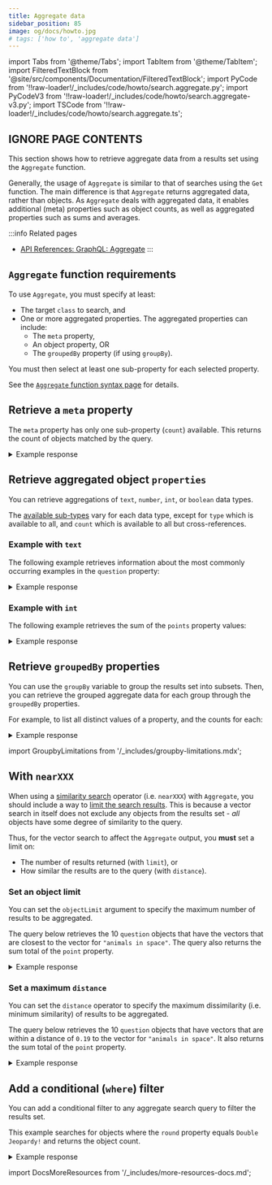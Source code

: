 ```yaml
---
title: Aggregate data
sidebar_position: 85
image: og/docs/howto.jpg
# tags: ['how to', 'aggregate data']
---
```




import Tabs from '@theme/Tabs';
import TabItem from '@theme/TabItem';
import FilteredTextBlock from '@site/src/components/Documentation/FilteredTextBlock';
import PyCode from '!!raw-loader!/_includes/code/howto/search.aggregate.py';
import PyCodeV3 from '!!raw-loader!/_includes/code/howto/search.aggregate-v3.py';
import TSCode from '!!raw-loader!/_includes/code/howto/search.aggregate.ts';

## IGNORE PAGE CONTENTS

This section shows how to retrieve aggregate data from a results set using the `Aggregate` function.

Generally, the usage of `Aggregate` is similar to that of searches using the `Get` function. The main difference is that `Aggregate` returns aggregated data, rather than objects. As `Aggregate` deals with aggregated data, it enables additional (meta) properties such as object counts, as well as aggregated properties such as sums and averages.

:::info Related pages
- [API References: GraphQL: Aggregate](../api/graphql/aggregate.md)
:::

## `Aggregate` function requirements

To use `Aggregate`, you must specify at least:
- The target `class` to search, and
- One or more aggregated properties. The aggregated properties can include:
    - The `meta` property,
    - An object property, OR
    - The `groupedBy` property (if using `groupBy`).

You must then select at least one sub-property for each selected property.

See the [`Aggregate` function syntax page](../api/graphql/aggregate.md#aggregate-syntax-and-query-structure) for details.

## Retrieve a `meta` property

The `meta` property has only one sub-property (`count`) available. This returns the count of objects matched by the query.

<Tabs groupId="languages">
  <TabItem value="py" label="Python (v4)">
    <FilteredTextBlock
      text={PyCode}
      startMarker="# MetaCount Python"
      endMarker="# END MetaCount Python"
      language="py"
    />
  </TabItem>

  <TabItem value="py3" label="Python (v3)">
    <FilteredTextBlock
      text={PyCodeV3}
      startMarker="# MetaCount Python"
      endMarker="# END MetaCount Python"
      language="py"
    />
  </TabItem>

  <TabItem value="js" label="JavaScript/TypeScript">
    <FilteredTextBlock
      text={TSCode}
      startMarker="// MetaCount TS"
      endMarker="// END MetaCount TS"
      language="js"
    />
  </TabItem>

  <TabItem value="graphql" label="GraphQL">
    <FilteredTextBlock
      text={PyCode}
      startMarker="# MetaCount GraphQL"
      endMarker="# END MetaCount GraphQL"
      language="graphql"
    />
  </TabItem>
</Tabs>

<details>
  <summary>Example response</summary>

  The query should produce a response like the one below:

  <FilteredTextBlock
    text={PyCode}
    startMarker="# MetaCount Expected Results"
    endMarker="# END MetaCount Expected Results"
    language="json"
  />
</details>

## Retrieve aggregated object `properties`

You can retrieve aggregations of `text`, `number`, `int`, or `boolean` data types.

The [available sub-types](../api/graphql/aggregate.md#aggregate-syntax-and-query-structure) vary for each data type, except for `type` which is available to all, and `count` which is available to all but cross-references.

### Example with `text`

The following example retrieves information about the most commonly occurring examples in the `question` property:

<Tabs groupId="languages">
  <TabItem value="py" label="Python (v4)">
    <FilteredTextBlock
      text={PyCode}
      startMarker="# TextProp Python"
      endMarker="# END TextProp Python"
      language="py"
    />
  </TabItem>

  <TabItem value="py3" label="Python (v3)">
    <FilteredTextBlock
      text={PyCodeV3}
      startMarker="# TextProp Python"
      endMarker="# END TextProp Python"
      language="py"
    />
  </TabItem>

  <TabItem value="js" label="JavaScript/TypeScript">
    <FilteredTextBlock
      text={TSCode}
      startMarker="// TextProp TS"
      endMarker="// END TextProp TS"
      language="js"
    />
  </TabItem>

  <TabItem value="graphql" label="GraphQL">
    <FilteredTextBlock
      text={PyCode}
      startMarker="# TextProp GraphQL"
      endMarker="# END TextProp GraphQL"
      language="graphql"
    />
  </TabItem>
</Tabs>

<details>
  <summary>Example response</summary>

  The query should produce a response like the one below:

  <FilteredTextBlock
    text={PyCode}
    startMarker="# TextProp Expected Results"
    endMarker="# END TextProp Expected Results"
    language="json"
  />
</details>

### Example with `int`

The following example retrieves the sum of the `points` property values:

<Tabs groupId="languages">
  <TabItem value="py" label="Python (v4)">
    <FilteredTextBlock
      text={PyCode}
      startMarker="# IntProp Python"
      endMarker="# END IntProp Python"
      language="py"
    />
  </TabItem>

  <TabItem value="py3" label="Python (v3)">
    <FilteredTextBlock
      text={PyCodeV3}
      startMarker="# IntProp Python"
      endMarker="# END IntProp Python"
      language="py"
    />
  </TabItem>

  <TabItem value="js" label="JavaScript/TypeScript">
    <FilteredTextBlock
      text={TSCode}
      startMarker="// IntProp TS"
      endMarker="// END IntProp TS"
      language="js"
    />
  </TabItem>

  <TabItem value="graphql" label="GraphQL">
    <FilteredTextBlock
      text={PyCode}
      startMarker="# IntProp GraphQL"
      endMarker="# END IntProp GraphQL"
      language="graphql"
    />
  </TabItem>
</Tabs>

<details>
  <summary>Example response</summary>

  The query should produce a response like the one below:

  <FilteredTextBlock
    text={PyCode}
    startMarker="# IntProp Expected Results"
    endMarker="# END IntProp Expected Results"
    language="json"
  />
</details>

## Retrieve `groupedBy` properties

You can use the `groupBy` variable to group the results set into subsets. Then, you can retrieve the grouped aggregate data for each group through the `groupedBy` properties.

For example, to list all distinct values of a property, and the counts for each:

<Tabs groupId="languages">
  <TabItem value="py" label="Python (v4)">
    <FilteredTextBlock
      text={PyCode}
      startMarker="# groupBy Python"
      endMarker="# END groupBy Python"
      language="py"
    />
  </TabItem>

  <TabItem value="py3" label="Python (v3)">
    <FilteredTextBlock
      text={PyCodeV3}
      startMarker="# groupBy Python"
      endMarker="# END groupBy Python"
      language="py"
    />
  </TabItem>

  <TabItem value="js" label="JavaScript/TypeScript">
    <FilteredTextBlock
      text={TSCode}
      startMarker="// groupBy TS"
      endMarker="// END groupBy TS"
      language="js"
    />
  </TabItem>

  <TabItem value="graphql" label="GraphQL">
    <FilteredTextBlock
      text={PyCode}
      startMarker="# groupBy GraphQL"
      endMarker="# END groupBy GraphQL"
      language="graphql"
    />
  </TabItem>
</Tabs>


<details>
  <summary>Example response</summary>

  The query should produce a response like the one below:

  <FilteredTextBlock
    text={PyCode}
    startMarker="# groupBy Expected Results"
    endMarker="# END groupBy Expected Results"
    language="json"
  />
</details>

import GroupbyLimitations from '/_includes/groupby-limitations.mdx';

<GroupbyLimitations />

## With `nearXXX`

When using a [similarity search](./similarity.md) operator (i.e. `nearXXX`) with `Aggregate`, you should include a way to [limit the search results](../api/graphql/aggregate.md#limiting-the-search-space). This is because a vector search in itself does not exclude any objects from the results set - _all_ objects have some degree of similarity to the query.

Thus, for the vector search to affect the `Aggregate` output, you **must** set a limit on:
- The number of results returned (with `limit`), or
- How similar the results are to the query (with `distance`).

### Set an object limit

You can set the `objectLimit` argument to specify the maximum number of results to be aggregated.

The query below retrieves the 10 `question` objects that have the vectors that are closest to the vector for `"animals in space"`. The query also returns the sum total of the `point` property.

<Tabs groupId="languages">
  <TabItem value="py" label="Python (v4)">
    <FilteredTextBlock
      text={PyCode}
      startMarker="# nearTextWithLimit Python"
      endMarker="# END nearTextWithLimit Python"
      language="py"
    />
  </TabItem>

  <TabItem value="py3" label="Python (v3)">
    <FilteredTextBlock
      text={PyCodeV3}
      startMarker="# nearTextWithLimit Python"
      endMarker="# END nearTextWithLimit Python"
      language="py"
    />
  </TabItem>

  <TabItem value="js" label="JavaScript/TypeScript">
    <FilteredTextBlock
      text={TSCode}
      startMarker="// nearTextWithLimit TS"
      endMarker="// END nearTextWithLimit TS"
      language="js"
    />
  </TabItem>

  <TabItem value="graphql" label="GraphQL">
    <FilteredTextBlock
      text={PyCode}
      startMarker="# nearTextWithLimit GraphQL"
      endMarker="# END nearTextWithLimit GraphQL"
      language="graphql"
    />
  </TabItem>
</Tabs>

<details>
  <summary>Example response</summary>

  The query should produce a response like the one below:

  <FilteredTextBlock
    text={PyCode}
    startMarker="# nearTextWithLimit Expected Results"
    endMarker="# END nearTextWithLimit Expected Results"
    language="json"
  />
</details>


### Set a maximum `distance`

You can set the `distance` operator to specify the maximum dissimilarity (i.e. minimum similarity) of results to be aggregated.

The query below retrieves the 10 `question` objects that have vectors that are within a distance of `0.19` to the vector for `"animals in space"`. It also returns the sum total of the `point` property.

<Tabs groupId="languages">
  <TabItem value="py" label="Python (v4)">
    <FilteredTextBlock
      text={PyCode}
      startMarker="# nearTextWithDistance Python"
      endMarker="# END nearTextWithDistance Python"
      language="py"
    />
  </TabItem>

  <TabItem value="py3" label="Python (v3)">
    <FilteredTextBlock
      text={PyCodeV3}
      startMarker="# nearTextWithDistance Python"
      endMarker="# END nearTextWithDistance Python"
      language="py"
    />
  </TabItem>

  <TabItem value="js" label="JavaScript/TypeScript">
    <FilteredTextBlock
      text={TSCode}
      startMarker="// nearTextWithDistance TS"
      endMarker="// END nearTextWithDistance TS"
      language="js"
    />
  </TabItem>

  <TabItem value="graphql" label="GraphQL">
    <FilteredTextBlock
      text={PyCode}
      startMarker="# nearTextWithDistance GraphQL"
      endMarker="# END nearTextWithDistance GraphQL"
      language="graphql"
    />
  </TabItem>
</Tabs>

<details>
  <summary>Example response</summary>

  The query should produce a response like the one below:

  <FilteredTextBlock
    text={PyCode}
    startMarker="# nearTextWithDistance Expected Results"
    endMarker="# END nearTextWithDistance Expected Results"
    language="json"
  />
</details>


## Add a conditional (`where`) filter

You can add a conditional filter to any aggregate search query to filter the results set.

This example searches for objects where the `round` property equals `Double Jeopardy!` and returns the object count.

<Tabs groupId="languages">
  <TabItem value="py" label="Python (v4)">
    <FilteredTextBlock
      text={PyCode}
      startMarker="# whereFilter Python"
      endMarker="# END whereFilter Python"
      language="py"
    />
  </TabItem>

  <TabItem value="py3" label="Python (v3)">
    <FilteredTextBlock
      text={PyCodeV3}
      startMarker="# whereFilter Python"
      endMarker="# END whereFilter Python"
      language="py"
    />
  </TabItem>

  <TabItem value="js" label="JavaScript/TypeScript">
    <FilteredTextBlock
      text={TSCode}
      startMarker="// whereFilter TS"
      endMarker="// END whereFilter TS"
      language="js"
    />
  </TabItem>

  <TabItem value="graphql" label="GraphQL">
    <FilteredTextBlock
      text={PyCode}
      startMarker="# whereFilter GraphQL"
      endMarker="# END whereFilter GraphQL"
      language="graphql"
    />
  </TabItem>
</Tabs>

<details>
  <summary>Example response</summary>

  The query should produce a response like the one below:

  <FilteredTextBlock
    text={PyCode}
    startMarker="# whereFilter Expected Results"
    endMarker="# END whereFilter Expected Results"
    language="json"
  />

</details>



import DocsMoreResources from '/_includes/more-resources-docs.md';

<DocsMoreResources />

